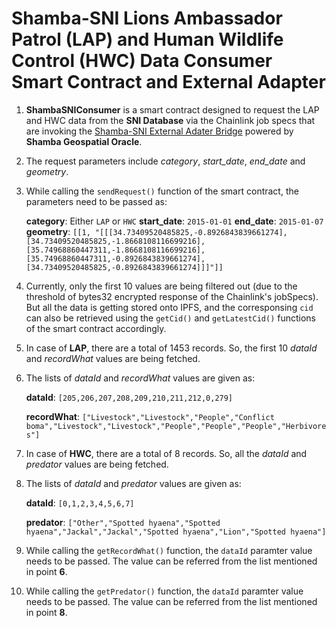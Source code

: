 # Shamba-SNI Lions Ambassador Patrol (LAP) and Human Wildlife Control (HWC) Data Consumer Smart Contract and External Adapter

1. **ShambaSNIConsumer** is a smart contract designed to request the LAP and HWC data from the **SNI Database** via the Chainlink job specs that are invoking the [Shamba-SNI External Adater Bridge](https://europe-west6-shamba-oracle-services.cloudfunctions.net/shamba-sni-external-adapter) powered by **Shamba Geospatial Oracle**.

2. The request parameters include *category*, *start_date*, *end_date* and *geometry*.

3. While calling the `sendRequest()` function of the smart contract, the parameters need to be passed as:

    **category**: Either `LAP` or `HWC`
    **start_date**: `2015-01-01`
    **end_date**: `2015-01-07`
    **geometry**: `[[1, "[[[34.73409520485825,-0.8926843839661274],[34.73409520485825,-1.8668108116699216],[35.74968860447311,-1.8668108116699216],[35.74968860447311,-0.8926843839661274],[34.73409520485825,-0.8926843839661274]]]"]]`

4. Currently, only the first 10 values are being filtered out (due to the threshold of bytes32 encrypted response of the Chainlink's jobSpecs). But all the data is getting stored onto IPFS, and the corresponsing `cid` can also be retrieved using the `getCid()` and `getLatestCid()` functions of the smart contract accordingly.

5. In case of **LAP**, there are a total of 1453 records. So, the first 10 *dataId* and *recordWhat* values are being fetched. 

6. The lists of *dataId* and *recordWhat* values are given as:

    **dataId**: `[205,206,207,208,209,210,211,212,0,279]`

    **recordWhat**: `["Livestock","Livestock","People","Conflict boma","Livestock","Livestock","People","People","People","Herbivores"]`

7. In case of **HWC**, there are a total of 8 records. So, all the *dataId* and *predator* values are being fetched. 

8. The lists of *dataId* and *predator* values are given as:

    **dataId**: `[0,1,2,3,4,5,6,7]`

    **predator**: `["Other","Spotted hyaena","Spotted hyaena","Jackal","Jackal","Spotted hyaena","Lion","Spotted hyaena"]`

9. While calling the `getRecordWhat()` function, the `dataId` paramter value needs to be passed. The value can be referred from the list mentioned in point **6**.

10. While calling the `getPredator()` function, the `dataId` paramter value needs to be passed. The value can be referred from the list mentioned in point **8**.